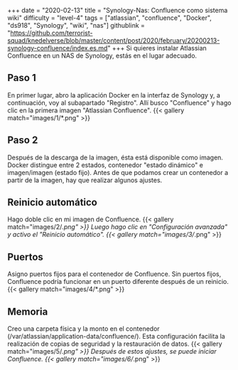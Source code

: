 +++
date = "2020-02-13"
title = "Synology-Nas: Confluence como sistema wiki"
difficulty = "level-4"
tags = ["atlassian", "confluence", "Docker", "ds918", "Synology", "wiki", "nas"]
githublink = "https://github.com/terrorist-squad/knedelverse/blob/master/content/post/2020/february/20200213-synology-confluence/index.es.md"
+++
Si quieres instalar Atlassian Confluence en un NAS de Synology, estás en el lugar adecuado.
## Paso 1
En primer lugar, abro la aplicación Docker en la interfaz de Synology y, a continuación, voy al subapartado "Registro". Allí busco "Confluence" y hago clic en la primera imagen "Atlassian Confluence".
{{< gallery match="images/1/*.png" >}}

## Paso 2
Después de la descarga de la imagen, ésta está disponible como imagen. Docker distingue entre 2 estados, contenedor "estado dinámico" e imagen/imagen (estado fijo). Antes de que podamos crear un contenedor a partir de la imagen, hay que realizar algunos ajustes.
## Reinicio automático
Hago doble clic en mi imagen de Confluence.
{{< gallery match="images/2/*.png" >}}
Luego hago clic en "Configuración avanzada" y activo el "Reinicio automático".
{{< gallery match="images/3/*.png" >}}

## Puertos
Asigno puertos fijos para el contenedor de Confluence. Sin puertos fijos, Confluence podría funcionar en un puerto diferente después de un reinicio.
{{< gallery match="images/4/*.png" >}}

## Memoria
Creo una carpeta física y la monto en el contenedor (/var/atlassian/application-data/confluence/). Esta configuración facilita la realización de copias de seguridad y la restauración de datos.
{{< gallery match="images/5/*.png" >}}
Después de estos ajustes, se puede iniciar Confluence.
{{< gallery match="images/6/*.png" >}}

